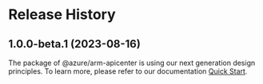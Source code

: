 # Release History
    
## 1.0.0-beta.1 (2023-08-16)

The package of @azure/arm-apicenter is using our next generation design principles. To learn more, please refer to our documentation [Quick Start](https://aka.ms/js-track2-quickstart).
